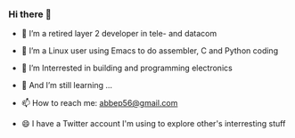 ### Hi there 👋


- 🔭 I’m a retired layer 2 developer in tele- and datacom
- 🌱 I’m a Linux user using Emacs to do assembler, C and Python coding
- 👯 I’m Interrested in building and programming electronics
- 🤔 And I’m still learning ...

- 📫 How to reach me: abbep56@gmail.com
- 😄 I have a Twitter account I'm using to explore other's interresting stuff
